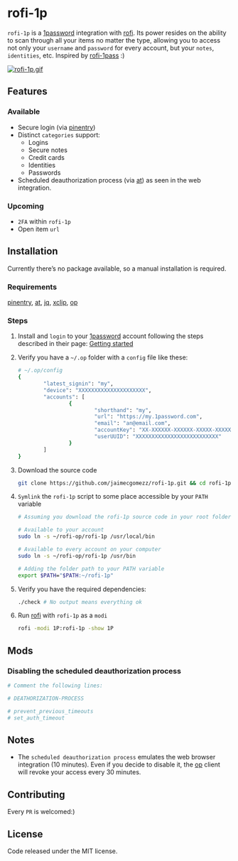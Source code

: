 # rofi-1p

`rofi-1p` is a [1password](https://1password.com/) integration with [rofi](https://github.com/davatorium/rofi). Its power resides on the ability to scan through all your items no matter the type, allowing you to access not only your `username` and `password` for every account, but your `notes`, `identities`, etc. Inspired by [rofi-1pass](https://github.com/Mange/rofi-lpass) :)

[![rofi-1p.gif](https://i.postimg.cc/YSrygw8Y/rofi-1p.gif)](https://postimg.cc/68P0Jgkp)

## Features

### Available

- Secure login (via [pinentry](https://www.gnupg.org/related_software/pinentry/index.html))
- Distinct `categories` support:
  - Logins
  - Secure notes
  - Credit cards
  - Identities
  - Passwords
- Scheduled deauthorization process (via [at](http://manpages.org/at)) as seen in the web integration.



### Upcoming

-  `2FA` within `rofi-1p`
- Open item `url`





## Installation

Currently there’s no package available, so a manual installation is required.

### Requirements

[pinentry](https://www.gnupg.org/related_software/pinentry/index.html), [at](http://manpages.org/at), [jq](https://stedolan.github.io/jq/), [xclip](http://manpages.org/xclip), [op](https://support.1password.com/command-line-getting-started/)


### Steps
1. Install and `login` to your [1password](https://1password.com/) account following the steps described in their page: [Getting started](https://support.1password.com/command-line-getting-started/)

2. Verify you have a `~/.op` folder with a `config` file like these:

   ```sh
   # ~/.op/config
   {
           "latest_signin": "my",
           "device": "XXXXXXXXXXXXXXXXXXXXX",
           "accounts": [
                   {
                           "shorthand": "my",
                           "url": "https://my.1password.com",
                           "email": "an@email.com",
                           "accountKey": "XX-XXXXXX-XXXXXX-XXXXX-XXXXX-XXXXX-XXXXX",
                           "userUUID": "XXXXXXXXXXXXXXXXXXXXXXXXXX"
                   }
           ]
   }
   ```

3. Download the source code

   ```sh
   git clone https://github.com/jaimecgomezz/rofi-1p.git && cd rofi-1p
   ```


5. `Symlink` the `rofi-1p` script to some place accessible by your `PATH` variable

   ```sh
   # Assuming you download the rofi-1p source code in your root folder: ~/
   
   # Available to your account
   sudo ln -s ~/rofi-op/rofi-1p /usr/local/bin
   
   # Available to every account on your computer
   sudo ln -s ~/rofi-op/rofi-1p /usr/bin
   
   # Adding the folder path to your PATH variable
   export $PATH="$PATH:~/rofi-1p"
   ```

6. Verify you have the required dependencies:

   ```sh
   ./check # No output means everything ok
   ```

6. Run [rofi](https://github.com/davatorium/rofi) with `rofi-1p` as a `modi`

   ```sh
   rofi -modi 1P:rofi-1p -show 1P
   ```





## Mods

### Disabling the scheduled deauthorization process

```sh
# Comment the following lines:

# DEATHORIZATION-PROCESS

# prevent_previous_timeouts
# set_auth_timeout
```



## Notes

- The `scheduled deauthorization process` emulates the web browser integration (10 minutes). Even if you decide  to disable it, the [op](https://support.1password.com/command-line-getting-started/) client will revoke your access every 30 minutes.



## Contributing

Every `PR` is welcomed:)



## License

Code released under the MIT license.


